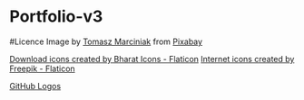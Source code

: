 # Portfolio-v3

#Licence
Image by <a href="https://pixabay.com/users/tommarc-890614/?utm_source=link-attribution&utm_medium=referral&utm_campaign=image&utm_content=696098">Tomasz Marciniak</a> from <a href="https://pixabay.com//?utm_source=link-attribution&utm_medium=referral&utm_campaign=image&utm_content=696098">Pixabay</a>

<a href="https://www.flaticon.com/free-icons/download" title="download icons">Download icons created by Bharat Icons - Flaticon</a>
<a href="https://www.flaticon.com/free-icons/internet" title="internet icons">Internet icons created by Freepik - Flaticon</a>

<a href="https://github.com/logos">GitHub Logos</a>
